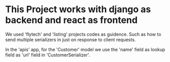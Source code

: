 # This Project works with django as backend and react as frontend

We used 'flytech' and 'listing' projects codes as guidence. Such as how to send multiple serializers in
just on response to client requests.

In the 'apis' app, for the 'Customer' model we use the 'name' field as lookup field as 'url' field in 'CustomerSerializer'.
